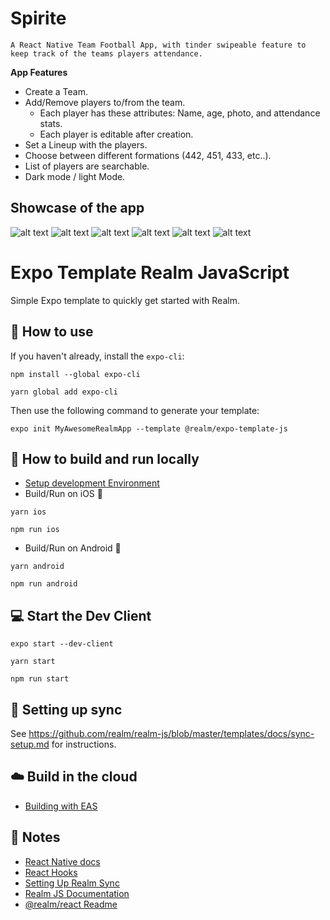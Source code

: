 # Spirite

    A React Native Team Football App, with tinder swipeable feature to keep track of the teams players attendance.

**App Features**

- Create a Team.
- Add/Remove players to/from the team.
  - Each player has these attributes: Name, age, photo, and attendance stats.
  - Each player is editable after creation.
- Set a Lineup with the players.
- Choose between different formations (442, 451, 433, etc..).
- List of players are searchable.
- Dark mode / light Mode.

## Showcase of the app

![alt text](images/login.png) ![alt text](images/swipe.png)
![alt text](images/team.png) ![alt text](images/stats.png)
![alt text](images/lineup.png) ![alt text](images/formations.png)

# Expo Template Realm JavaScript

Simple Expo template to quickly get started with Realm.

## 🚀 How to use

If you haven't already, install the `expo-cli`:

```
npm install --global expo-cli
```

```
yarn global add expo-cli
```

Then use the following command to generate your template:

```
expo init MyAwesomeRealmApp --template @realm/expo-template-js
```

## 🏃 How to build and run locally

- [Setup development Environment](https://reactnative.dev/docs/environment-setup)
- Build/Run on iOS 🍎

```
yarn ios
```

```
npm run ios
```

- Build/Run on Android 🤖

```
yarn android
```

```
npm run android
```

## 💻 Start the Dev Client

```
expo start --dev-client
```

```
yarn start
```

```
npm run start
```

## 🔀 Setting up sync

See https://github.com/realm/realm-js/blob/master/templates/docs/sync-setup.md for instructions.

## ☁️ Build in the cloud

- [Building with EAS](https://docs.expo.dev/eas/)

## 📝 Notes

- [React Native docs](https://reactnative.dev/docs/getting-started)
- [React Hooks](https://reactjs.org/docs/hooks-intro.html)
- [Setting Up Realm Sync](https://docs.mongodb.com/realm/sdk/react-native/quick-start/)
- [Realm JS Documentation](https://docs.mongodb.com/realm/sdk/react-native/)
- [@realm/react Readme](https://github.com/realm/realm-js/tree/master/packages/realm-react#readme)
